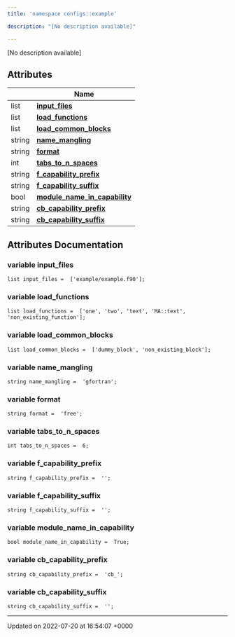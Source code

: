 ```yaml
---
title: 'namespace configs::example'

description: "[No description available]"

---
```







[No description available]

## Attributes

|                | Name           |
| -------------- | -------------- |
| list | **[input_files](/documentation/code/namespaces/namespaceconfigs_1_1example/#variable-input-files)**  |
| list | **[load_functions](/documentation/code/namespaces/namespaceconfigs_1_1example/#variable-load-functions)**  |
| list | **[load_common_blocks](/documentation/code/namespaces/namespaceconfigs_1_1example/#variable-load-common-blocks)**  |
| string | **[name_mangling](/documentation/code/namespaces/namespaceconfigs_1_1example/#variable-name-mangling)**  |
| string | **[format](/documentation/code/namespaces/namespaceconfigs_1_1example/#variable-format)**  |
| int | **[tabs_to_n_spaces](/documentation/code/namespaces/namespaceconfigs_1_1example/#variable-tabs-to-n-spaces)**  |
| string | **[f_capability_prefix](/documentation/code/namespaces/namespaceconfigs_1_1example/#variable-f-capability-prefix)**  |
| string | **[f_capability_suffix](/documentation/code/namespaces/namespaceconfigs_1_1example/#variable-f-capability-suffix)**  |
| bool | **[module_name_in_capability](/documentation/code/namespaces/namespaceconfigs_1_1example/#variable-module-name-in-capability)**  |
| string | **[cb_capability_prefix](/documentation/code/namespaces/namespaceconfigs_1_1example/#variable-cb-capability-prefix)**  |
| string | **[cb_capability_suffix](/documentation/code/namespaces/namespaceconfigs_1_1example/#variable-cb-capability-suffix)**  |



## Attributes Documentation

### variable input_files

```
list input_files =  ['example/example.f90'];
```


### variable load_functions

```
list load_functions =  ['one', 'two', 'text', 'MA::text', 'non_existing_function'];
```


### variable load_common_blocks

```
list load_common_blocks =  ['dummy_block', 'non_existing_block'];
```


### variable name_mangling

```
string name_mangling =  'gfortran';
```


### variable format

```
string format =  'free';
```


### variable tabs_to_n_spaces

```
int tabs_to_n_spaces =  6;
```


### variable f_capability_prefix

```
string f_capability_prefix =  '';
```


### variable f_capability_suffix

```
string f_capability_suffix =  '';
```


### variable module_name_in_capability

```
bool module_name_in_capability =  True;
```


### variable cb_capability_prefix

```
string cb_capability_prefix =  'cb_';
```


### variable cb_capability_suffix

```
string cb_capability_suffix =  '';
```





-------------------------------

Updated on 2022-07-20 at 16:54:07 +0000